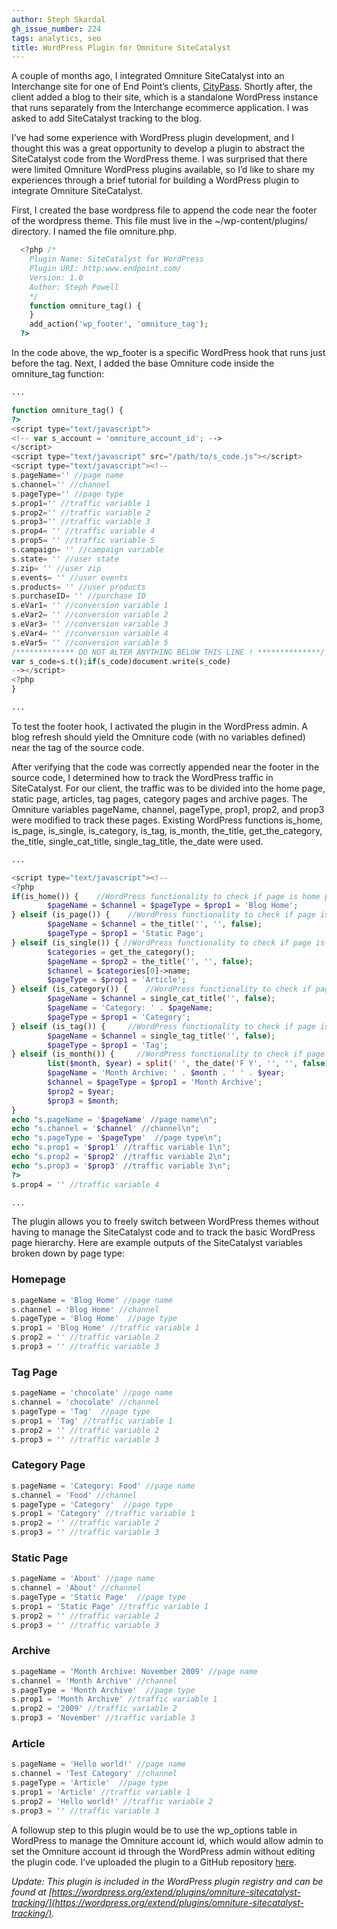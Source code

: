 ```yaml
---
author: Steph Skardal
gh_issue_number: 224
tags: analytics, seo
title: WordPress Plugin for Omniture SiteCatalyst
---
```


A couple of months ago, I integrated Omniture SiteCatalyst into an Interchange site for one of End Point’s clients, [CityPass](https://www.citypass.com/). Shortly after, the client added a blog to their site, which is a standalone WordPress instance that runs separately from the Interchange ecommerce application. I was asked to add SiteCatalyst tracking to the blog.

I’ve had some experience with WordPress plugin development, and I thought this was a great opportunity to develop a plugin to abstract the SiteCatalyst code from the WordPress theme. I was surprised that there were limited Omniture WordPress plugins available, so I’d like to share my experiences through a brief tutorial for building a WordPress plugin to integrate Omniture SiteCatalyst.

First, I created the base wordpress file to append the code near the footer of the wordpress theme. This file must live in the ~/wp-content/plugins/ directory. I named the file omniture.php.

```php
  <?php /*
    Plugin Name: SiteCatalyst for WordPress
    Plugin URI: http:www.endpoint.com/
    Version: 1.0
    Author: Steph Powell
    */
    function omniture_tag() {
    }
    add_action('wp_footer', 'omniture_tag');
  ?>
```

In the code above, the wp_footer is a specific WordPress hook that runs just before the </body> tag. Next, I added the base Omniture code inside the omniture_tag function:

```php
...

function omniture_tag() {
?>
<script type="text/javascript">
<!-- var s_account = 'omniture_account_id'; -->
</script>
<script type="text/javascript" src="/path/to/s_code.js"></script>
<script type="text/javascript"><!--
s.pageName='' //page name
s.channel='' //channel
s.pageType='' //page type
s.prop1='' //traffic variable 1
s.prop2='' //traffic variable 2
s.prop3='' //traffic variable 3
s.prop4= '' //traffic variable 4
s.prop5= '' //traffic variable 5
s.campaign= '' //campaign variable
s.state= '' //user state
s.zip= '' //user zip
s.events= '' //user events
s.products= '' //user products
s.purchaseID= '' //purchase ID
s.eVar1= '' //conversion variable 1
s.eVar2= '' //conversion variable 2
s.eVar3= '' //conversion variable 3
s.eVar4= '' //conversion variable 4
s.eVar5= '' //conversion variable 5
/************* DO NOT ALTER ANYTHING BELOW THIS LINE ! **************/
var s_code=s.t();if(s_code)document.write(s_code)
--></script>
<?php
}

...
```

To test the footer hook, I activated the plugin in the WordPress admin. A blog refresh should yield the Omniture code (with no variables defined) near the </body> tag of the source code.

After verifying that the code was correctly appended near the footer in the source code, I determined how to track the WordPress traffic in SiteCatalyst. For our client, the traffic was to be divided into the home page, static page, articles, tag pages, category pages and archive pages. The Omniture variables pageName, channel, pageType, prop1, prop2, and prop3 were modified to track these pages. Existing WordPress functions is_home, is_page, is_single, is_category, is_tag, is_month, the_title, get_the_category, the_title, single_cat_title, single_tag_title, the_date were used.

```php
...

<script type="text/javascript"><!--
<?php
if(is_home()) {    //WordPress functionality to check if page is home page
        $pageName = $channel = $pageType = $prop1 = 'Blog Home';
} elseif (is_page()) {    //WordPress functionality to check if page is static page
        $pageName = $channel = the_title('', '', false);
        $pageType = $prop1 = 'Static Page';
} elseif (is_single()) { //WordPress functionality to check if page is article
        $categories = get_the_category();
        $pageName = $prop2 = the_title('', '', false);
        $channel = $categories[0]->name;
        $pageType = $prop1 = 'Article';
} elseif (is_category()) {    //WordPress functionality to check if page is category page
        $pageName = $channel = single_cat_title('', false);
        $pageName = 'Category: ' . $pageName;
        $pageType = $prop1 = 'Category';
} elseif (is_tag()) {     //WordPress functionality to check if page is tag page
        $pageName = $channel = single_tag_title('', false);
        $pageType = $prop1 = 'Tag';
} elseif (is_month()) {     //WordPress functionality to check if page is month page
        list($month, $year) = split(' ', the_date('F Y', '', '', false));
        $pageName = 'Month Archive: ' . $month . ' ' . $year;
        $channel = $pageType = $prop1 = 'Month Archive';
        $prop2 = $year;
        $prop3 = $month;
}
echo "s.pageName = '$pageName' //page name\n";
echo "s.channel = '$channel' //channel\n";
echo "s.pageType = '$pageType'  //page type\n";
echo "s.prop1 = '$prop1' //traffic variable 1\n";
echo "s.prop2 = '$prop2' //traffic variable 2\n";
echo "s.prop3 = '$prop3' //traffic variable 3\n";
?>
s.prop4 = '' //traffic variable 4

...
```

The plugin allows you to freely switch between WordPress themes without having to manage the SiteCatalyst code and to track the basic WordPress page hierarchy. Here are example outputs of the SiteCatalyst variables broken down by page type:

### Homepage

```php
s.pageName = 'Blog Home' //page name
s.channel = 'Blog Home' //channel
s.pageType = 'Blog Home'  //page type
s.prop1 = 'Blog Home' //traffic variable 1
s.prop2 = '' //traffic variable 2
s.prop3 = '' //traffic variable 3
```

### Tag Page

```php
s.pageName = 'chocolate' //page name
s.channel = 'chocolate' //channel
s.pageType = 'Tag'  //page type
s.prop1 = 'Tag' //traffic variable 1
s.prop2 = '' //traffic variable 2
s.prop3 = '' //traffic variable 3
```

### Category Page

```php
s.pageName = 'Category: Food' //page name
s.channel = 'Food' //channel
s.pageType = 'Category'  //page type
s.prop1 = 'Category' //traffic variable 1
s.prop2 = '' //traffic variable 2
s.prop3 = '' //traffic variable 3
```

### Static Page

```php
s.pageName = 'About' //page name
s.channel = 'About' //channel
s.pageType = 'Static Page'  //page type
s.prop1 = 'Static Page' //traffic variable 1
s.prop2 = '' //traffic variable 2
s.prop3 = '' //traffic variable 3
```

### Archive

```php
s.pageName = 'Month Archive: November 2009' //page name
s.channel = 'Month Archive' //channel
s.pageType = 'Month Archive'  //page type
s.prop1 = 'Month Archive' //traffic variable 1
s.prop2 = '2009' //traffic variable 2
s.prop3 = 'November' //traffic variable 3
```

### Article

```php
s.pageName = 'Hello world!' //page name
s.channel = 'Test Category' //channel
s.pageType = 'Article'  //page type
s.prop1 = 'Article' //traffic variable 1
s.prop2 = 'Hello world!' //traffic variable 2
s.prop3 = '' //traffic variable 3
```

A followup step to this plugin would be to use the wp_options table in WordPress to manage the Omniture account id, which would allow admin to set the Omniture account id through the WordPress admin without editing the plugin code. I’ve uploaded the plugin to a GitHub repository [here](https://github.com/stephskardal/wordpress-sitecatalyst/).

*Update: This plugin is included in the WordPress plugin registry and can be found at [https://wordpress.org/extend/plugins/omniture-sitecatalyst-tracking/](https://wordpress.org/extend/plugins/omniture-sitecatalyst-tracking/).*

